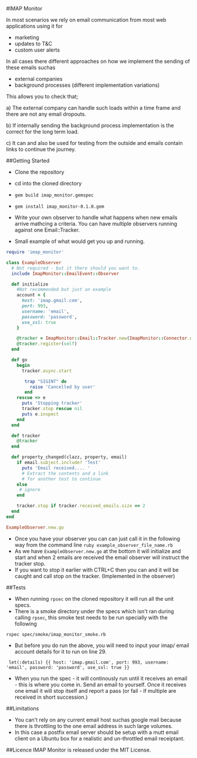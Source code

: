 #IMAP Monitor

In most scenarios we rely on email communication from most web applications using it for

- marketing
- updates to T&C
- custom user alerts

In all cases there different approaches on how we implement the sending of these emails suchas
 - external companies
 - background processes (different implementation variations)

This allows you to check that; 

a) The external company can handle such loads within a time frame and there are not any email dropouts.

b) If internally sending the background process implementation is the correct for the long term load.

c) It can and also be used for testing from the outside and emails contain links to continue the journey.


##Getting Started
 - Clone the repository
 - cd into the cloned directory
 - `gem build imap_monitor.gemspec`
 - `gem install imap_monitor-0.1.0.gem`

 - Write your own observer to handle what happens when new emails arrive mathcing a criteria. You can have multiple observers running against one Email::Tracker.
 - Small example of what would get you up and running.

```ruby
require 'imap_monitor'

class ExampleObserver
  # Not required - but it there should you want to.
  include ImapMonitor::EmailEvent::Observer

  def initialize
    #Not recommended but just an example
    account = {
      host: 'imap.gmail.com',
      port: 993,
      username: 'email',
      password: 'password',
      use_ssl: true
    }

    @tracker = ImapMonitor::Email::Tracker.new(ImapMonitor::Connector.new(account))
    @tracker.register(self)
  end

  def go
    begin
      tracker.async.start

       trap "SIGINT" do
         raise 'Cancelled by user'
       end
    rescue => e
      puts 'Stopping tracker'
      tracker.stop rescue nil
      puts e.inspect
    end
  end

  def tracker
    @tracker
  end

  def property_changed(clazz, property, email)
    if email.subject.include? 'Test'
      puts 'Email received.... '
      # Extract the contents and a link
      # for another test to continue
    else
     # ignore
    end

    tracker.stop if tracker.received_emails.size == 2
  end
end

ExampleObserver.new.go

```

 - Once you have your observer you can can just call it in the following way from the command line `ruby example_observer_file_name.rb`
 - As we have `ExampleObserver.new.go` at the bottom it will initialize and start and when 2 emails are received the email observer will instruct the tracker stop.
 - If you want to stop it earlier with CTRL+C then you can and it will be caught and call stop on the tracker. (Implemented in the observer)

##Tests
 - When running `rpsec` on the cloned repository it will run all the unit specs.
 - There is a smoke directory under the specs which isn't ran during calling `rpsec`, this smoke test needs to be run specially with the following

`rspec spec/smoke/imap_monitor_smoke.rb`

 - But before you do run the above, you will need to input your imap/ email account details for it to run on line 29.

```
 let(:details) {{ host: 'imap.gmail.com', port: 993, username: 'email', password: 'password', use_ssl: true }}
```

 - When you run the spec - it will continously run until it receives an email - this is where you come in. Send an email to yourself. Once it receives one email it will stop itself and report a pass (or fail - if multiple are received in short succession.)

##Limitations

 - You can't rely on any current email host suchas google mail because there is throttling to the one email address in such large volumes. 
 - In this case a postfix
 email server should be setup with a mutt email client on a Ubuntu box for a realistic and un-throttled email receiptant.

##Licence
IMAP Monitor is released under the MIT License.
